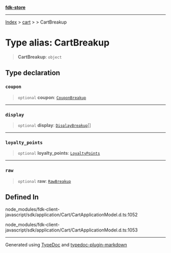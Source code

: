 [**fdk-store**](../../../README.md)
***

[Index](../../../API.md) > [cart](../../README.md) > [<internal>](../README.md) > CartBreakup

# Type alias: CartBreakup

> **CartBreakup**: `object`

## Type declaration

### `coupon`

> `optional` **coupon**: [`CouponBreakup`](type-alias.CouponBreakup.md)

***

### `display`

> `optional` **display**: [`DisplayBreakup`](type-alias.DisplayBreakup.md)[]

***

### `loyalty_points`

> `optional` **loyalty\_points**: [`LoyaltyPoints`](type-alias.LoyaltyPoints.md)

***

### `raw`

> `optional` **raw**: [`RawBreakup`](type-alias.RawBreakup.md)

## Defined In

node\_modules/fdk-client-javascript/sdk/application/Cart/CartApplicationModel.d.ts:1052

node\_modules/fdk-client-javascript/sdk/application/Cart/CartApplicationModel.d.ts:1053

***
Generated using [TypeDoc](https://typedoc.org/) and [typedoc-plugin-markdown](https://www.npmjs.com/package/typedoc-plugin-markdown)
